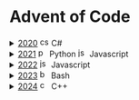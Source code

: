 # Advent of Code

<details><summary><a href="2020">2020</a>    <picture><img height="16" src="https://skillicons.dev/icons?i=cs" alt="cs" /></picture> C# </summary>
<ul>
<li > <a href="2020/day01.cs">day01.cs</a>    <picture><img height="16" src="https://skillicons.dev/icons?i=cs" alt="cs" /></picture> C#  </li>
<li > <a href="2020/day02.cs">day02.cs</a>    <picture><img height="16" src="https://skillicons.dev/icons?i=cs" alt="cs" /></picture> C#  </li>
<li > <a href="2020/day03.cs">day03.cs</a>    <picture><img height="16" src="https://skillicons.dev/icons?i=cs" alt="cs" /></picture> C#  </li>
<li > <a href="2020/day04.cs">day04.cs</a>    <picture><img height="16" src="https://skillicons.dev/icons?i=cs" alt="cs" /></picture> C#  </li>
<li > <a href="2020/day05.cs">day05.cs</a>    <picture><img height="16" src="https://skillicons.dev/icons?i=cs" alt="cs" /></picture> C#  </li>
<li > <a href="2020/day06.cs">day06.cs</a>    <picture><img height="16" src="https://skillicons.dev/icons?i=cs" alt="cs" /></picture> C#  </li>
<li > <a href="2020/day07.cs">day07.cs</a>    <picture><img height="16" src="https://skillicons.dev/icons?i=cs" alt="cs" /></picture> C#  </li>
<li > <a href="2020/day08.cs">day08.cs</a>    <picture><img height="16" src="https://skillicons.dev/icons?i=cs" alt="cs" /></picture> C#  </li>
<li > <a href="2020/day09.cs">day09.cs</a>    <picture><img height="16" src="https://skillicons.dev/icons?i=cs" alt="cs" /></picture> C#  </li>
<li > <a href="2020/day10.cs">day10.cs</a>    <picture><img height="16" src="https://skillicons.dev/icons?i=cs" alt="cs" /></picture> C#  </li>
<li > <a href="2020/day11.cs">day11.cs</a>    <picture><img height="16" src="https://skillicons.dev/icons?i=cs" alt="cs" /></picture> C#  </li>
<li > <a href="2020/day12.cs">day12.cs</a>    <picture><img height="16" src="https://skillicons.dev/icons?i=cs" alt="cs" /></picture> C#  </li>
</ul>
</details>
<details><summary><a href="2021">2021</a>    <picture><img height="16" src="https://skillicons.dev/icons?i=py" alt="py" /></picture> Python   <picture><img height="16" src="https://skillicons.dev/icons?i=js" alt="js" /></picture> Javascript </summary>
<ul>
<li > <a href="2021/day1.1.py">day1.1.py</a>    <picture><img height="16" src="https://skillicons.dev/icons?i=py" alt="py" /></picture> Python  </li>
<li > <a href="2021/day1.2.py">day1.2.py</a>    <picture><img height="16" src="https://skillicons.dev/icons?i=py" alt="py" /></picture> Python  </li>
<li > <a href="2021/day2.1.py">day2.1.py</a>    <picture><img height="16" src="https://skillicons.dev/icons?i=py" alt="py" /></picture> Python  </li>
<li > <a href="2021/day2.2.py">day2.2.py</a>    <picture><img height="16" src="https://skillicons.dev/icons?i=py" alt="py" /></picture> Python  </li>
<li > <a href="2021/day3.1.py">day3.1.py</a>    <picture><img height="16" src="https://skillicons.dev/icons?i=py" alt="py" /></picture> Python  </li>
<li > <a href="2021/day3.2.py">day3.2.py</a>    <picture><img height="16" src="https://skillicons.dev/icons?i=py" alt="py" /></picture> Python  </li>
<li > <a href="2021/day4.1.js">day4.1.js</a>    <picture><img height="16" src="https://skillicons.dev/icons?i=js" alt="js" /></picture> Javascript  </li>
</ul>
</details>
<details><summary><a href="2022">2022</a>    <picture><img height="16" src="https://skillicons.dev/icons?i=js" alt="js" /></picture> Javascript </summary>
<ul>
<li > <a href="2022/day01.js">day01.js</a>    <picture><img height="16" src="https://skillicons.dev/icons?i=js" alt="js" /></picture> Javascript  </li>
<li > <a href="2022/day02.js">day02.js</a>    <picture><img height="16" src="https://skillicons.dev/icons?i=js" alt="js" /></picture> Javascript  </li>
<li > <a href="2022/day03.js">day03.js</a>    <picture><img height="16" src="https://skillicons.dev/icons?i=js" alt="js" /></picture> Javascript  </li>
<li > <a href="2022/day04.js">day04.js</a>    <picture><img height="16" src="https://skillicons.dev/icons?i=js" alt="js" /></picture> Javascript  </li>
<li > <a href="2022/day05.js">day05.js</a>    <picture><img height="16" src="https://skillicons.dev/icons?i=js" alt="js" /></picture> Javascript  </li>
<li > <a href="2022/day06.js">day06.js</a>    <picture><img height="16" src="https://skillicons.dev/icons?i=js" alt="js" /></picture> Javascript  </li>
<li > <a href="2022/day07.js">day07.js</a>    <picture><img height="16" src="https://skillicons.dev/icons?i=js" alt="js" /></picture> Javascript  </li>
<li > <a href="2022/day08.js">day08.js</a>    <picture><img height="16" src="https://skillicons.dev/icons?i=js" alt="js" /></picture> Javascript  </li>
<li > <a href="2022/day09.js">day09.js</a>    <picture><img height="16" src="https://skillicons.dev/icons?i=js" alt="js" /></picture> Javascript  </li>
<li > <a href="2022/day10.js">day10.js</a>    <picture><img height="16" src="https://skillicons.dev/icons?i=js" alt="js" /></picture> Javascript  </li>
<li > <a href="2022/day11.js">day11.js</a>    <picture><img height="16" src="https://skillicons.dev/icons?i=js" alt="js" /></picture> Javascript  </li>
<li > <a href="2022/day12.js">day12.js</a>    <picture><img height="16" src="https://skillicons.dev/icons?i=js" alt="js" /></picture> Javascript  </li>
<li > <a href="2022/day13.js">day13.js</a>    <picture><img height="16" src="https://skillicons.dev/icons?i=js" alt="js" /></picture> Javascript  </li>
<li > <a href="2022/day14.js">day14.js</a>    <picture><img height="16" src="https://skillicons.dev/icons?i=js" alt="js" /></picture> Javascript  </li>
<li > <a href="2022/day15.js">day15.js</a>    <picture><img height="16" src="https://skillicons.dev/icons?i=js" alt="js" /></picture> Javascript  </li>
</ul>
</details>
<details><summary><a href="2023">2023</a>    <picture><img height="16" src="https://skillicons.dev/icons?i=bash" alt="bash" /></picture> Bash </summary>
<ul>
<li > <a href="2023/day01.sh">day01.sh</a>    <picture><img height="16" src="https://skillicons.dev/icons?i=bash" alt="bash" /></picture> Bash  </li>
<li > <a href="2023/day02.sh">day02.sh</a>    <picture><img height="16" src="https://skillicons.dev/icons?i=bash" alt="bash" /></picture> Bash  </li>
<li > <a href="2023/day03.sh">day03.sh</a>    <picture><img height="16" src="https://skillicons.dev/icons?i=bash" alt="bash" /></picture> Bash  </li>
<li > <a href="2023/day04.sh">day04.sh</a>    <picture><img height="16" src="https://skillicons.dev/icons?i=bash" alt="bash" /></picture> Bash  </li>
<li > <a href="2023/day05.sh">day05.sh</a>    <picture><img height="16" src="https://skillicons.dev/icons?i=bash" alt="bash" /></picture> Bash  </li>
<li > <a href="2023/day06.sh">day06.sh</a>    <picture><img height="16" src="https://skillicons.dev/icons?i=bash" alt="bash" /></picture> Bash  </li>
<li > <a href="2023/day07.sh">day07.sh</a>    <picture><img height="16" src="https://skillicons.dev/icons?i=bash" alt="bash" /></picture> Bash  </li>
<li > <a href="2023/day08.sh">day08.sh</a>    <picture><img height="16" src="https://skillicons.dev/icons?i=bash" alt="bash" /></picture> Bash  </li>
<li > <a href="2023/day09.sh">day09.sh</a>    <picture><img height="16" src="https://skillicons.dev/icons?i=bash" alt="bash" /></picture> Bash  </li>
<li > <a href="2023/day10.sh">day10.sh</a>    <picture><img height="16" src="https://skillicons.dev/icons?i=bash" alt="bash" /></picture> Bash  </li>
<li > <a href="2023/day11.sh">day11.sh</a>    <picture><img height="16" src="https://skillicons.dev/icons?i=bash" alt="bash" /></picture> Bash  </li>
<li > <a href="2023/day12.sh">day12.sh</a>    <picture><img height="16" src="https://skillicons.dev/icons?i=bash" alt="bash" /></picture> Bash  </li>
<li > <a href="2023/day13.sh">day13.sh</a>    <picture><img height="16" src="https://skillicons.dev/icons?i=bash" alt="bash" /></picture> Bash  </li>
<li > <a href="2023/day14.sh">day14.sh</a>    <picture><img height="16" src="https://skillicons.dev/icons?i=bash" alt="bash" /></picture> Bash  </li>
<li > <a href="2023/day15.sh">day15.sh</a>    <picture><img height="16" src="https://skillicons.dev/icons?i=bash" alt="bash" /></picture> Bash  </li>
<li > <a href="2023/day16.sh">day16.sh</a>    <picture><img height="16" src="https://skillicons.dev/icons?i=bash" alt="bash" /></picture> Bash  </li>
</ul>
</details>
<details><summary><a href="2024">2024</a>    <picture><img height="16" src="https://skillicons.dev/icons?i=cpp" alt="cpp" /></picture> C++ </summary>
<ul>
<li > <a href="2024/day01.cpp">day01.cpp</a>    <picture><img height="16" src="https://skillicons.dev/icons?i=cpp" alt="cpp" /></picture> C++  </li>
<li > <a href="2024/day02.cpp">day02.cpp</a>    <picture><img height="16" src="https://skillicons.dev/icons?i=cpp" alt="cpp" /></picture> C++  </li>
<li > <a href="2024/day03.cpp">day03.cpp</a>    <picture><img height="16" src="https://skillicons.dev/icons?i=cpp" alt="cpp" /></picture> C++  </li>
<li > <a href="2024/day04.cpp">day04.cpp</a>    <picture><img height="16" src="https://skillicons.dev/icons?i=cpp" alt="cpp" /></picture> C++  </li>
<li > <a href="2024/day05.cpp">day05.cpp</a>    <picture><img height="16" src="https://skillicons.dev/icons?i=cpp" alt="cpp" /></picture> C++  </li>
<li > <a href="2024/day06.cpp">day06.cpp</a>    <picture><img height="16" src="https://skillicons.dev/icons?i=cpp" alt="cpp" /></picture> C++  </li>
<li > <a href="2024/day07.cpp">day07.cpp</a>    <picture><img height="16" src="https://skillicons.dev/icons?i=cpp" alt="cpp" /></picture> C++  </li>
<li > <a href="2024/day08.cpp">day08.cpp</a>    <picture><img height="16" src="https://skillicons.dev/icons?i=cpp" alt="cpp" /></picture> C++  </li>
<li > <a href="2024/day09.cpp">day09.cpp</a>    <picture><img height="16" src="https://skillicons.dev/icons?i=cpp" alt="cpp" /></picture> C++  </li>
<li > <a href="2024/day10.cpp">day10.cpp</a>    <picture><img height="16" src="https://skillicons.dev/icons?i=cpp" alt="cpp" /></picture> C++  </li>
<li > <a href="2024/day11.cpp">day11.cpp</a>    <picture><img height="16" src="https://skillicons.dev/icons?i=cpp" alt="cpp" /></picture> C++  </li>
<li > <a href="2024/day12.cpp">day12.cpp</a>    <picture><img height="16" src="https://skillicons.dev/icons?i=cpp" alt="cpp" /></picture> C++  </li>
<li > <a href="2024/day13.cpp">day13.cpp</a>    <picture><img height="16" src="https://skillicons.dev/icons?i=cpp" alt="cpp" /></picture> C++  </li>
<li > <a href="2024/day14.cpp">day14.cpp</a>    <picture><img height="16" src="https://skillicons.dev/icons?i=cpp" alt="cpp" /></picture> C++  <a href="https://aoc.bullhoff.xyz/assets/2024_day14.mp4">mp4</a> </li>
<li > <a href="2024/day15.cpp">day15.cpp</a>    <picture><img height="16" src="https://skillicons.dev/icons?i=cpp" alt="cpp" /></picture> C++  <a href="https://aoc.bullhoff.xyz/assets/2024_day15.mp4">mp4</a> </li>
<li > <a href="2024/day16.cpp">day16.cpp</a>    <picture><img height="16" src="https://skillicons.dev/icons?i=cpp" alt="cpp" /></picture> C++  <a href="https://aoc.bullhoff.xyz/assets/2024_day16.mp4">mp4</a> <a href="https://aoc.bullhoff.xyz/assets/2024_day16_slow.mp4">mp4</a> </li>
<li > <a href="2024/day17.cpp">day17.cpp</a>    <picture><img height="16" src="https://skillicons.dev/icons?i=cpp" alt="cpp" /></picture> C++  </li>
<li > <a href="2024/day18.cpp">day18.cpp</a>    <picture><img height="16" src="https://skillicons.dev/icons?i=cpp" alt="cpp" /></picture> C++  </li>
<li > <a href="2024/day19.cpp">day19.cpp</a>    <picture><img height="16" src="https://skillicons.dev/icons?i=cpp" alt="cpp" /></picture> C++  </li>
<li > <a href="2024/day20.cpp">day20.cpp</a>    <picture><img height="16" src="https://skillicons.dev/icons?i=cpp" alt="cpp" /></picture> C++  </li>
<li > <a href="2024/day21.cpp">day21.cpp</a>    <picture><img height="16" src="https://skillicons.dev/icons?i=cpp" alt="cpp" /></picture> C++  </li>
<li > <a href="2024/day22.cpp">day22.cpp</a>    <picture><img height="16" src="https://skillicons.dev/icons?i=cpp" alt="cpp" /></picture> C++  </li>
<li > <a href="2024/day23.cpp">day23.cpp</a>    <picture><img height="16" src="https://skillicons.dev/icons?i=cpp" alt="cpp" /></picture> C++  </li>
<li > <a href="2024/day24.cpp">day24.cpp</a>    <picture><img height="16" src="https://skillicons.dev/icons?i=cpp" alt="cpp" /></picture> C++  </li>
<li > <a href="2024/day25.cpp">day25.cpp</a>    <picture><img height="16" src="https://skillicons.dev/icons?i=cpp" alt="cpp" /></picture> C++  </li>
</ul>
</details>
